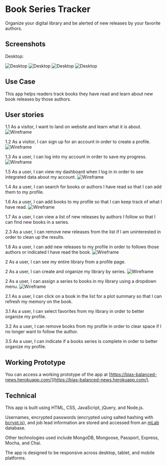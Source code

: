 # Book Series Tracker

Organize your digital library and be alerted of new releases by your favorite authors.

## Screenshots
Desktop:

![Desktop](https://github.com/EGrebowski/book-series-tracker-node-capstone/blob/master/github-images/screen-shot-1.png)
![Desktop](https://github.com/EGrebowski/book-series-tracker-node-capstone/blob/master/github-images/screen-shot-2.png)
![Desktop](https://github.com/EGrebowski/book-series-tracker-node-capstone/blob/master/github-images/screen-shot-3.png)
![Desktop](https://github.com/EGrebowski/book-series-tracker-node-capstone/blob/master/github-images/screen-shot-4.png)


## Use Case
This app helps readers track books they have read and learn about new book releases by those authors.

## User stories
1.1 As a visitor, I want to land on website and learn what it is about.
![Wireframe](https://github.com/EGrebowski/book-series-tracker-node-capstone/blob/master/github-images/user-story-1.JPG)

1.2 As a visitor, I can sign up for an account in order to create a profile.
![Wireframe](https://github.com/EGrebowski/book-series-tracker-node-capstone/blob/master/github-images/user-story-2.JPG)

1.3 As a user, I can log into my account in order to save my progress.
![Wireframe](https://github.com/EGrebowski/book-series-tracker-node-capstone/blob/master/github-images/user-story-6.JPG)

1.5 As a user, I can view my dashboard when I log in in order to see integrated data about my account.
![Wireframe](https://github.com/EGrebowski/book-series-tracker-node-capstone/blob/master/github-images/user-story-3.JPG)

1.4 As a user, I can search for books or authors I have read so that I can add them to my profile.

1.6 As a user, I can add books to my profile so that I can keep track of what I have read.
![Wireframe](https://github.com/EGrebowski/book-series-tracker-node-capstone/blob/master/github-images/user-story-4.JPG)

1.7 As a user, I can view a list of new releases by authors I follow so that I can find new books in a series.

2.3 As a user, I can remove new releases from the list if I am uninterested in order to clean up the results.

1.8 As a user, I can add new releases to my profile in order to follows those authors or indicated I have read the book.
![Wireframe](https://github.com/EGrebowski/book-series-tracker-node-capstone/blob/master/github-images/user-story-5.JPG)

2 As a user, I can see my entire library from a profile page.

2 As a user, I can create and organize my library by series.
![Wireframe](https://github.com/EGrebowski/book-series-tracker-node-capstone/blob/master/github-images/user-story-7.JPG)

2 As a user, I can assign a series to books in my library using a dropdown menu.
![Wireframe](https://github.com/EGrebowski/book-series-tracker-node-capstone/blob/master/github-images/user-story-8.JPG)

2.1 As a user, I can click on a book in the list for a plot summary so that I can refresh my memory on the book.

<!--3.3 As a user, I can group books by genre.-->

3.1 As a user, I can select favorites from my library in order to better organize my profile.

3.2 As a user, I can remove books from my profile in order to clear space if I no longer want to follow the author.

3.5 As a user, I can indicate if a books series is complete in order to better organize my profile.


## Working Prototype
You can access a working prototype of the app at [https://bias-balanced-news.herokuapp.com/](https://bias-balanced-news.herokuapp.com/).

## Technical
This app is built using HTML, CSS, JavaScript, jQuery, and Node.js.

Usernames, encrypted passwords (encrypted using salted hashing with [bcrypt.js](https://www.npmjs.com/package/bcryptjs)), and job lead information are stored and accessed from an [mLab](https://mlab.com) database.

Other technologies used include MongoDB, Mongoose, Passport, Express, Mocha, and Chai.

The app is designed to be responsive across desktop, tablet, and mobile platforms.
